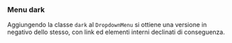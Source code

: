 ### Menu dark

Aggiungendo la classe `dark` al `DropdownMenu` si ottiene una versione in negativo dello stesso, con link ed elementi interni declinati di conseguenza.

<!-- STORY -->
